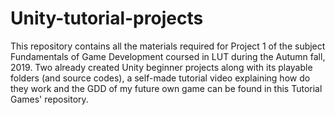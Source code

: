 # Unity-tutorial-projects
This repository contains all the materials required for Project 1 of the subject Fundamentals of Game Development coursed in LUT during the Autumn fall, 2019.
Two already created Unity beginner projects along with its playable folders (and source codes), a self-made tutorial video explaining how do they work and the GDD of my future own game can be found in this Tutorial Games' repository. 
